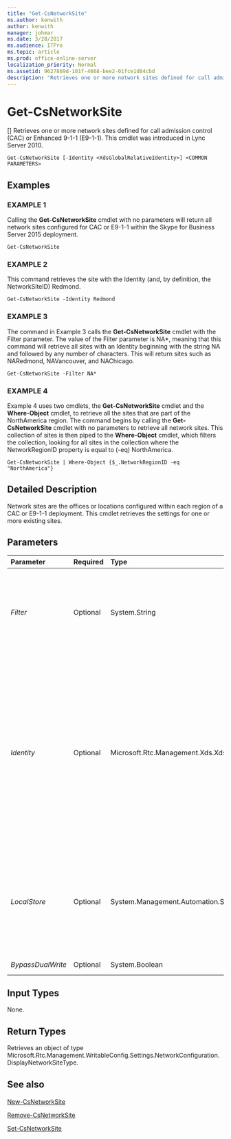```yaml
---
title: "Get-CsNetworkSite"
ms.author: kenwith
author: kenwith
manager: johmar
ms.date: 3/28/2017
ms.audience: ITPro
ms.topic: article
ms.prod: office-online-server
localization_priority: Normal
ms.assetid: 9627869d-101f-4668-bee2-01fce1d84cbd
description: "Retrieves one or more network sites defined for call admission control (CAC) or Enhanced 9-1-1 (E9-1-1). This cmdlet was introduced in Lync Server 2010."
---
```


# Get-CsNetworkSite
[]
Retrieves one or more network sites defined for call admission control (CAC) or Enhanced 9-1-1 (E9-1-1). This cmdlet was introduced in Lync Server 2010.
  
```
Get-CsNetworkSite [-Identity <XdsGlobalRelativeIdentity>] <COMMON PARAMETERS>

```

## Examples

### EXAMPLE 1

Calling the **Get-CsNetworkSite** cmdlet with no parameters will return all network sites configured for CAC or E9-1-1 within the Skype for Business Server 2015 deployment.
  
```
Get-CsNetworkSite
```

### EXAMPLE 2

This command retrieves the site with the Identity (and, by definition, the NetworkSiteID) Redmond.
  
```
Get-CsNetworkSite -Identity Redmond
```

### EXAMPLE 3

The command in Example 3 calls the **Get-CsNetworkSite** cmdlet with the Filter parameter. The value of the Filter parameter is NA*, meaning that this command will retrieve all sites with an Identity beginning with the string NA and followed by any number of characters. This will return sites such as NARedmond, NAVancouver, and NAChicago.
  
```
Get-CsNetworkSite -Filter NA*
```

### EXAMPLE 4

Example 4 uses two cmdlets, the **Get-CsNetworkSite** cmdlet and the **Where-Object** cmdlet, to retrieve all the sites that are part of the NorthAmerica region. The command begins by calling the **Get-CsNetworkSite** cmdlet with no parameters to retrieve all network sites. This collection of sites is then piped to the **Where-Object** cmdlet, which filters the collection, looking for all sites in the collection where the NetworkRegionID property is equal to (-eq) NorthAmerica.
  
```
Get-CsNetworkSite | Where-Object {$_.NetworkRegionID -eq "NorthAmerica"}
```

## Detailed Description

Network sites are the offices or locations configured within each region of a CAC or E9-1-1 deployment. This cmdlet retrieves the settings for one or more existing sites.
  
## Parameters

|**Parameter**|**Required**|**Type**|**Description**|
|:-----|:-----|:-----|:-----|
| _Filter_ <br/> |Optional  <br/> |System.String  <br/> |A wildcard string that allows you to retrieve multiple sites based on matching the site Identity to the Filter value.  <br/> |
| _Identity_ <br/> |Optional  <br/> |Microsoft.Rtc.Management.Xds.XdsGlobalRelativeIdentity  <br/> |The unique identifier of the network site you want to retrieve. Sites are created only at the global scope, so you do not need to specify a scope. Instead, you need to specify only the site ID. (Note that this is the same value as the NetworkSiteID for the network site.)  <br/> |
| _LocalStore_ <br/> |Optional  <br/> |System.Management.Automation.SwitchParameter  <br/> |Retrieves the network site information from the local replica of the Central Management store, rather than the Central Management store itself.  <br/> |
| _BypassDualWrite_ <br/> |Optional  <br/> |System.Boolean  <br/> |PARAMVALUE: $true | $false  <br/> |
   
## Input Types

None.
  
## Return Types

Retrieves an object of type Microsoft.Rtc.Management.WritableConfig.Settings.NetworkConfiguration.DisplayNetworkSiteType.
  
## See also

#### 

[New-CsNetworkSite](new-csnetworksite.md)
  
[Remove-CsNetworkSite](remove-csnetworksite.md)
  
[Set-CsNetworkSite](set-csnetworksite.md)

